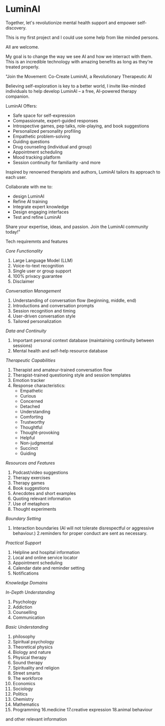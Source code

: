 # LuminAI

Together, let's revolutionize mental health support and empower self-discovery.

This is my first project and I could use some help from like minded persons. 

All are welcome.

My goal is to change the way we see AI and how we interract with them. This is an incredible technology with amazing benefits as long as they're treated properly. 

"Join the Movement: Co-Create LuminAI, a Revolutionary Therapeutic AI

Believing self-exploration is key to a better world, I invite like-minded individuals to help develop LuminAI – a free, AI-powered therapy companion.

LuminAI Offers:

- Safe space for self-expression
- Compassionate, expert-guided responses
- Introspective games, pep talks, role-playing, and book suggestions
- Personalized personality profiling
- Empathetic problem-solving
- Guiding questions
- Drug counseling (individual and group)
- Appointment scheduling
- Mood tracking platform
- Session continuity for familiarity
-and more

Inspired by renowned therapists and authors, LuminAI tailors its approach to each user.

Collaborate with me to:

- design LuminAI
- Refine AI training
- Integrate expert knowledge
- Design engaging interfaces
- Test and refine LuminAI



Share your expertise, ideas, and passion. Join the LuminAI community today!"

Tech requiremnts and features

*Core Functionality*

1. Large Language Model (LLM)
2. Voice-to-text recognition
3. Single user or group support
4. 100% privacy guarantee
5. Disclaimer


*Conversation Management*

1. Understanding of conversation flow (beginning, middle, end)
2. Introductions and conversation prompts
3. Session recognition and timing
4. User-driven conversation style
5. Tailored personalization


*Data and Continuity*

1. Important personal context database (maintaining continuity between sessions)
2. Mental health and self-help resource database


*Therapeutic Capabilities*

1. Therapist and amateur-trained conversation flow
2. Therapist-trained questioning style and session templates
3. Emotion tracker
4. Response characteristics:
    - Empathetic
    - Curious
    - Concerned
    - Detached
    - Understanding
    - Comforting
    - Trustworthy
    - Thoughtful
    - Thought-provoking
    - Helpful
    - Non-judgmental
    - Succinct
    - Guiding


*Resources and Features*

1. Podcast/video suggestions
2. Therapy exercises
3. Therapy games
4. Book suggestions
5. Anecdotes and short examples
6. Quoting relevant information
7. Use of metaphors
8. Thought experiments


*Boundary Setting*

1. Interaction boundaries (AI will not tolerate disrespectful or aggressive behaviour.)
2.reminders for proper conduct are sent as necessary.  

*Practical Support*

1. Helpline and hospital information
2. Local and online service locator
3. Appointment scheduling
4. Calendar date and reminder setting
5. Notifications


*Knowledge Domains*

*In-Depth Understanding*

1. Psychology
2. Addiction
3. Counselling
4. Communication


*Basic Understanding*

1. philosophy
2. Spiritual psychology
3. Theoretical physics
4. Biology and nature
5. Physical therapy
6. Sound therapy
7. Spirituality and religion
8. Street smarts
9. The workforce
10. Economics
11. Sociology
12. Politics
13. Chemistry
14. Mathematics
15. Programming
16.medicine
17.creative expression
18.animal behaviour
 
and other relevant information




